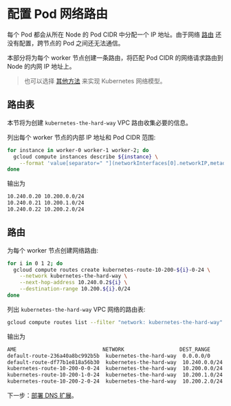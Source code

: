 # 配置 Pod 网络路由

每个 Pod 都会从所在 Node 的 Pod CIDR 中分配一个 IP 地址。由于网络 [路由](https://cloud.google.com/compute/docs/vpc/routes) 还没有配置，跨节点的 Pod 之间还无法通信。

本部分将为每个 worker 节点创建一条路由，将匹配 Pod CIDR 的网络请求路由到 Node 的内网 IP 地址上。

> 也可以选择 [其他方法](https://kubernetes.io/docs/concepts/cluster-administration/networking/#how-to-achieve-this) 来实现 Kubernetes 网络模型。

## 路由表

本节将为创建 `kubernetes-the-hard-way` VPC 路由收集必要的信息。

列出每个 worker 节点的内部 IP 地址和 Pod CIDR 范围:

```sh
for instance in worker-0 worker-1 worker-2; do
  gcloud compute instances describe ${instance} \
    --format 'value[separator=" "](networkInterfaces[0].networkIP,metadata.items[0].value)'
done
```

输出为

```sh
10.240.0.20 10.200.0.0/24
10.240.0.21 10.200.1.0/24
10.240.0.22 10.200.2.0/24
```

## 路由

为每个 worker 节点创建网络路由:

```sh
for i in 0 1 2; do
  gcloud compute routes create kubernetes-route-10-200-${i}-0-24 \
    --network kubernetes-the-hard-way \
    --next-hop-address 10.240.0.2${i} \
    --destination-range 10.200.${i}.0/24
done
```

列出 `kubernetes-the-hard-way` VPC 网络的路由表:

```sh
gcloud compute routes list --filter "network: kubernetes-the-hard-way"
```

输出为

```sh
AME                            NETWORK                  DEST_RANGE     NEXT_HOP                  PRIORITY
default-route-236a40a8bc992b5b  kubernetes-the-hard-way  0.0.0.0/0      default-internet-gateway  1000
default-route-df77b1e818a56b30  kubernetes-the-hard-way  10.240.0.0/24                            1000
kubernetes-route-10-200-0-0-24  kubernetes-the-hard-way  10.200.0.0/24  10.240.0.20               1000
kubernetes-route-10-200-1-0-24  kubernetes-the-hard-way  10.200.1.0/24  10.240.0.21               1000
kubernetes-route-10-200-2-0-24  kubernetes-the-hard-way  10.200.2.0/24  10.240.0.22               1000
```

下一步：[部署 DNS 扩展](12-dns-addon.md)。

